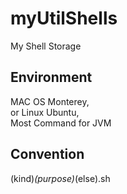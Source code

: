 # myUtilShells
My Shell Storage

## Environment
MAC OS Monterey,   
or Linux Ubuntu,  
Most Command for JVM

## Convention
(kind)_(purpose)_(else).sh
